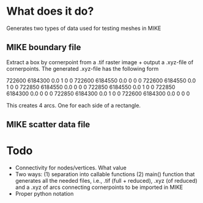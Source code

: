 # What does it do?

Generates two types of data used for testing meshes in MIKE

## MIKE boundary file

Extract a box by cornerpoint from a .tif raster image + output a .xyz-file of cornerpoints. The generated .xyz-file has the following form

722600 6184300 0.0 1 0 0
722600 6184550 0.0 0 0 0
722600 6184550 0.0 1 0 0
722850 6184550 0.0 0 0 0
722850 6184550 0.0 1 0 0
722850 6184300 0.0 0 0 0
722850 6184300 0.0 1 0 0
722600 6184300 0.0 0 0 0

This creates 4 arcs. One for each side of a rectangle.

## MIKE scatter data file


# Todo

* Connectivity for nodes/vertices. What value
* Two ways: (1) separation into callable functions (2) main() function that generates all the needed files, i.e., .tif (full + reduced), .xyz (of reduced) and a .xyz of arcs connecting cornerpoints to be imported in MIKE
* Proper python notation